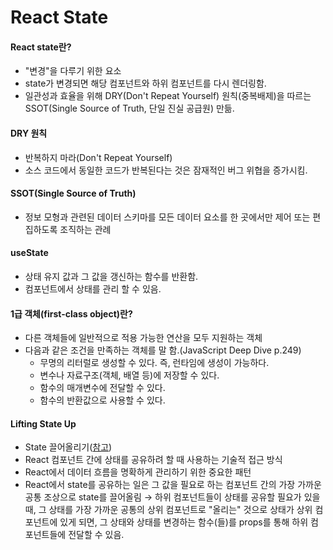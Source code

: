 # React State

#### React state란?

* "변경"을 다루기 위한 요소
* state가 변경되면 해당 컴포넌트와 하위 컴포넌트를 다시 렌더링함.
* 일관성과 효율을 위해 DRY(Don't Repeat Yourself) 원칙(중복배제)을 따르는 SSOT(Single Source of Truth, 단일 진실 공급원) 만듦.

#### DRY 원칙

* 반복하지 마라(Don't Repeat Yourself)
* 소스 코드에서 동일한 코드가 반복된다는 것은 잠재적인 버그 위협을 증가시킴.

#### SSOT(Single Source of Truth)

* 정보 모형과 관련된 데이터 스키마를 모든 데이터 요소를 한 곳에서만 제어 또는 편집하도록 조직하는 관례

#### useState

* 상태 유지 값과 그 값을 갱신하는 함수를 반환함.
* 컴포넌트에서 상태를 관리 할 수 있음.

#### 1급 객체(first-class object)란?

* 다른 객체들에 일반적으로 적용 가능한 연산을 모두 지원하는 객체
* 다음과 같은 조건을 만족하는 객체를 말 함.(JavaScript Deep Dive p.249)
  * 무명의 리터럴로 생성할 수 있다. 즉, 런타임에 생성이 가능하다.
  * 변수나 자료구조(객체, 배열 등)에 저장할 수 있다.
  * 함수의 매개변수에 전달할 수 있다.
  * 함수의 반환값으로 사용할 수 있다.

#### Lifting State Up

* State 끌어올리기([참고](https://ko.legacy.reactjs.org/docs/lifting-state-up.html))
* React 컴포넌트 간에 상태를 공유하려 할 때 사용하는 기술적 접근 방식
* React에서 데이터 흐름을 명확하게 관리하기 위한 중요한 패턴
* React에서 state를 공유하는 일은 그 값을 필요로 하는 컴포넌트 간의 가장 가까운 공통 조상으로 state를 끌어올림 → 하위 컴포넌트들이 상태를 공유할 필요가 있을 때, 그 상태를 가장 가까운 공통의 상위 컴포넌트로 "올리는" 것으로 상태가 상위 컴포넌트에 있게 되면, 그 상태와 상태를 변경하는 함수(들)를 props를 통해 하위 컴포넌트들에 전달할 수 있음.



